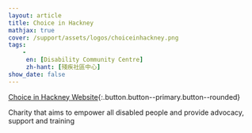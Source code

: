 ```yaml
---
layout: article
title: Choice in Hackney
mathjax: true
cover: /support/assets/logos/choiceinhackney.png
tags:
    -
     en: [Disability Community Centre]
     zh-hant: [殘疾社區中心]
show_date: false
---
```


[Choice in Hackney Website](https://www.choiceinhackney.org/){:.button.button--primary.button--rounded}

Charity that aims to empower all disabled people and provide advocacy, support and training
